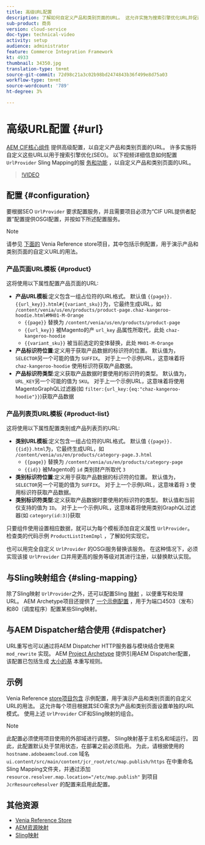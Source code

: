 ```yaml
---
title: 高级URL配置
description: 了解如何自定义产品和类别页面的URL。 这允许实施为搜索引擎优化URL并促进发现。
sub-product: 商务
version: cloud-service
doc-type: technical-video
activity: setup
audience: administrator
feature: Commerce Integration Framework
kt: 4933
thumbnail: 34350.jpg
translation-type: tm+mt
source-git-commit: 72d98c21a3c02b98bd2474843b36f499e8d75a03
workflow-type: tm+mt
source-wordcount: '789'
ht-degree: 3%

---
```



# 高级URL配置 {#url}

[AEM CIF核心组件](https://github.com/adobe/aem-core-cif-components) 提供高级配置，以自定义产品和类别页面的URL。 许多实施将自定义这些URL以用于搜索引擎优化(SEO)。  以下视频详细信息如何配置 `UrlProvider` Sling Mapping的服 [务和功能](https://sling.apache.org/documentation/the-sling-engine/mappings-for-resource-resolution.html) ，以自定义产品和类别页面的URL。

>[!VIDEO](https://video.tv.adobe.com/v/34350/?quality=12)

## 配置 {#configuration}

要根据SEO `UrlProvider` 要求配置服务，并且需要项目必须为“CIF URL提供者配置”配置提供OSGI配置，并按如下所述配置服务。

>[!NOTE]
>
> 请参见 [下面的](https://github.com/adobe/aem-cif-guides-venia) Venia Reference store项目，其中包括示例配置，用于演示产品和类别页面的自定义URL的用法。

### 产品页面URL模板 {#product}

这将使用以下属性配置产品页面的URL:

* **产品URL模板**:定义包含一组占位符的URL格式。 默认值 `{{page}}.{{url_key}}.html#{{variant_sku}}`为，它最终生成URL，如 `/content/venia/us/en/products/product-page.chaz-kangeroo-hoodie.html#MH01-M-Orange`
   * `{{page}}` 替换为 `/content/venia/us/en/products/product-page`
   * `{{url_key}}` 被Magento的产 `url_key` 品属性所取代，此处 `chaz-kangeroo-hoodie`
   * `{{variant_sku}}` 被当前选定的变体替换，此处 `MH01-M-Orange`
* **产品标识符位置**:定义用于获取产品数据的标识符的位置。 默认值为， `SELECTOR`另一个可能的值为 `SUFFIX`。 对于上一个示例URL，这意味着将 `chaz-kangeroo-hoodie` 使用标识符获取产品数据。
* **产品标识符类型**:定义获取产品数据时要使用的标识符的类型。 默认值为， `URL_KEY`另一个可能的值为 `SKU`。 对于上一个示例URL，这意味着将使用MagentoGraphQL过滤器(如 `filter:{url_key:{eq:"chaz-kangeroo-hoodie"}}`)获取产品数据

### 产品列表页URL模板 {#product-list}

这将使用以下属性配置类别或产品列表页的URL:

* **类别URL模板**:定义包含一组占位符的URL格式。 默认值 `{{page}}.{{id}}.html`为，它最终生成URL，如 `/content/venia/us/en/products/category-page.3.html`
   * `{{page}}` 替换为 `/content/venia/us/en/products/category-page`
   * `{{id}}` 被Magento的 `id` 类别财产所取代 `3`
* **类别标识符位置**:定义用于获取产品数据的标识符的位置。 默认值为， `SELECTOR`另一个可能的值为 `SUFFIX`。 对于上一个示例URL，这意味着将 `3` 使用标识符获取产品数据。
* **类别标识符类型**:定义获取产品数据时要使用的标识符的类型。 默认值和当前仅支持的值为 `ID`。 对于上一个示例URL，这意味着将使用类别GraphQL过滤器(如 `category(id:3)`)获取

只要组件使用设置相应数据，就可以为每个模板添加自定义属性 `UrlProvider`。 检查类的代码示例 `ProductListItemImpl` ，了解如何实现它。

也可以用完全自定义 `UrlProvider` 的OSGi服务替换该服务。 在这种情况下，必须实现该接 `UrlProvider` 口并用更高的服务等级对其进行注册，以替换默认实现。

## 与Sling映射组合 {#sling-mapping}

除了Sling映射 `UrlProvider`之外，还可以配置Sling [映射](https://sling.apache.org/documentation/the-sling-engine/mappings-for-resource-resolution.html) ，以便重写和处理URL。 AEM Archetype项目还提供了 [一个示例配置](https://github.com/adobe/aem-cif-project-archetype/tree/master/src/main/archetype/samplecontent/src/main/content/jcr_root/etc/map.publish) ，用于为端口4503（发布）和80（调度程序）配置某些Sling映射。

## 与AEM Dispatcher结合使用 {#dispatcher}

URL重写也可以通过将AEM Dispatcher HTTP服务器与模块结合使用来 `mod_rewrite` 实现。 AEM [Project Archetype](https://github.com/adobe/aem-project-archetype) 提供引用AEM Dispatcher配置，该配置已包括生成 [大小的基](https://github.com/adobe/aem-project-archetype/tree/master/src/main/archetype/dispatcher.cloud) 本重写规则。

## 示例

Venia Reference [store项目包含](https://github.com/adobe/aem-cif-guides-venia) 示例配置，用于演示产品和类别页面的自定义URL的用法。 这允许每个项目根据其SEO需求为产品和类别页面设置单独的URL模式。 使用上述 `UrlProvider` CIF和Sling映射的组合。

>[!NOTE]
>
>此配置必须使用项目使用的外部域进行调整。 Sling映射基于主机名和域运行。 因此，此配置默认处于禁用状态，在部署之前必须启用。 为此，请根据使用的 `hostname.adobeaemcloud.com` 域名 `ui.content/src/main/content/jcr_root/etc/map.publish/https` 在中重命名Sling Mapping文件夹，并通过添加 `resource.resolver.map.location="/etc/map.publish"` 到项目 `JcrResourceResolver` 的配置来启用此配置。

## 其他资源

* [Venia Reference Store](https://github.com/adobe/aem-cif-guides-venia)
* [AEM资源映射](https://docs.adobe.com/content/help/en/experience-manager-65/deploying/configuring/resource-mapping.html)
* [Sling映射](https://sling.apache.org/documentation/the-sling-engine/mappings-for-resource-resolution.html)
